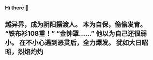 ### Hi there 👋

<!--
**Viniciusogaxb3x/Viniciusogaxb3x** is a ✨ _special_ ✨ repository because its `README.md` (this file) appears on your GitHub profile.

Here are some ideas to get you started:

- 🔭 I’m currently working on ...
- 🌱 I’m currently learning ...
- 👯 I’m looking to collaborate on ...
- 🤔 I’m looking for help with ...
- 💬 Ask me about ...
- 📫 How to reach me: ...
- 😄 Pronouns: ...
- ⚡ Fun fact: ...
-->
## 越异界，成为阴阳摆渡人。 本为自保，偷偷发育。 “铁布衫108重！” “金钟罩……” 他以为自己还很弱小。 在不小心遇到恶灵后，全力爆发。 犹如大日昭昭，烈焰灼灼
